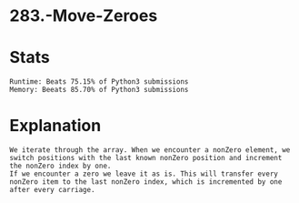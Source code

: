 # 283.-Move-Zeroes

# Stats

    Runtime: Beats 75.15% of Python3 submissions
    Memory: Beeats 85.70% of Python3 submissions

# Explanation

    We iterate through the array. When we encounter a nonZero element, we switch positions with the last known nonZero position and increment the nonZero index by one.
    If we encounter a zero we leave it as is. This will transfer every nonZero item to the last nonZero index, which is incremented by one after every carriage.